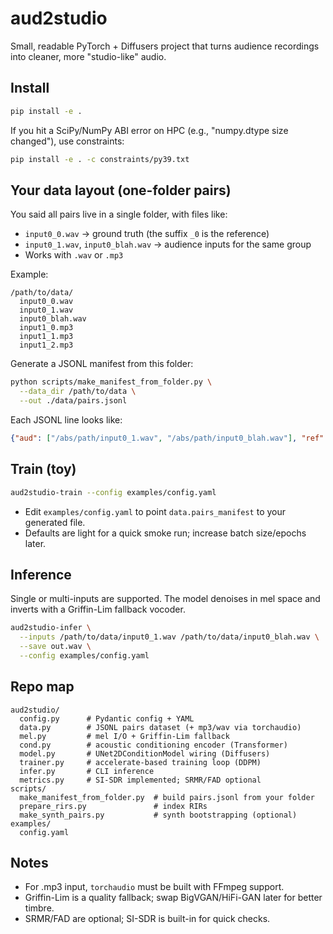 # aud2studio

Small, readable PyTorch + Diffusers project that turns audience recordings into cleaner, more "studio-like" audio.

## Install

```bash
pip install -e .
```

If you hit a SciPy/NumPy ABI error on HPC (e.g., "numpy.dtype size changed"), use constraints:

```bash
pip install -e . -c constraints/py39.txt
```

## Your data layout (one-folder pairs)
You said all pairs live in a single folder, with files like:
- `input0_0.wav` → ground truth (the suffix `_0` is the reference)
- `input0_1.wav`, `input0_blah.wav` → audience inputs for the same group
- Works with `.wav` or `.mp3`

Example:
```
/path/to/data/
  input0_0.wav
  input0_1.wav
  input0_blah.wav
  input1_0.mp3
  input1_1.mp3
  input1_2.mp3
```

Generate a JSONL manifest from this folder:
```bash
python scripts/make_manifest_from_folder.py \
  --data_dir /path/to/data \
  --out ./data/pairs.jsonl
```
Each JSONL line looks like:
```json
{"aud": ["/abs/path/input0_1.wav", "/abs/path/input0_blah.wav"], "ref": "/abs/path/input0_0.wav"}
```

## Train (toy)
```bash
aud2studio-train --config examples/config.yaml
```
- Edit `examples/config.yaml` to point `data.pairs_manifest` to your generated file.
- Defaults are light for a quick smoke run; increase batch size/epochs later.

## Inference
Single or multi-inputs are supported. The model denoises in mel space and inverts with a Griffin-Lim fallback vocoder.
```bash
aud2studio-infer \
  --inputs /path/to/data/input0_1.wav /path/to/data/input0_blah.wav \
  --save out.wav \
  --config examples/config.yaml
```

## Repo map
```
aud2studio/
  config.py      # Pydantic config + YAML
  data.py        # JSONL pairs dataset (+ mp3/wav via torchaudio)
  mel.py         # mel I/O + Griffin-Lim fallback
  cond.py        # acoustic conditioning encoder (Transformer)
  model.py       # UNet2DConditionModel wiring (Diffusers)
  trainer.py     # accelerate-based training loop (DDPM)
  infer.py       # CLI inference
  metrics.py     # SI-SDR implemented; SRMR/FAD optional
scripts/
  make_manifest_from_folder.py  # build pairs.jsonl from your folder
  prepare_rirs.py               # index RIRs
  make_synth_pairs.py           # synth bootstrapping (optional)
examples/
  config.yaml
```

## Notes
- For .mp3 input, `torchaudio` must be built with FFmpeg support.
- Griffin-Lim is a quality fallback; swap BigVGAN/HiFi-GAN later for better timbre.
- SRMR/FAD are optional; SI-SDR is built-in for quick checks.
